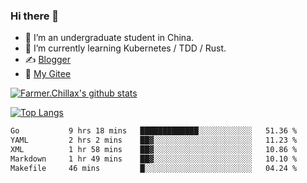 ### Hi there 👋

- 🔭 I’m an undergraduate student in China.
- 🌱 I’m currently learning Kubernetes / TDD / Rust.
- ✍️ [Blogger](https://blog.farmer233.top)
- 🤔 [My Gitee](https://gitee.com/Farmer-chong)


[![Farmer.Chillax's github stats](https://github-readme-stats.vercel.app/api?username=FarmerChillax)](https://github.com/anuraghazra/github-readme-stats)

[![Top Langs](https://github-readme-stats.vercel.app/api/top-langs/?username=FarmerChillax&layout=compact&hide=html,css,javascript)](https://github.com/anuraghazra/github-readme-stats)


<a href="https://wakatime.com/@Farmer"> </a>
          <!--START_SECTION:waka-->

```txt
Go           9 hrs 18 mins   █████████████░░░░░░░░░░░░   51.36 %
YAML         2 hrs 2 mins    ██▓░░░░░░░░░░░░░░░░░░░░░░   11.23 %
XML          1 hr 58 mins    ██▓░░░░░░░░░░░░░░░░░░░░░░   10.86 %
Markdown     1 hr 49 mins    ██▓░░░░░░░░░░░░░░░░░░░░░░   10.10 %
Makefile     46 mins         █░░░░░░░░░░░░░░░░░░░░░░░░   04.24 %
```

<!--END_SECTION:waka-->



<!--
**Farmer-chong/Farmer-chong** is a ✨ _special_ ✨ repository because its `README.md` (this file) appears on your GitHub profile.

Here are some ideas to get you started:

- 🔭 I’m currently working on ...
- 🌱 I’m currently learning ...
- 👯 I’m looking to collaborate on ...
- 🤔 I’m looking for help with ...
- 💬 Ask me about ...
- 📫 How to reach me: ...
- 😄 Pronouns: ...
- ⚡ Fun fact: ...
-->
